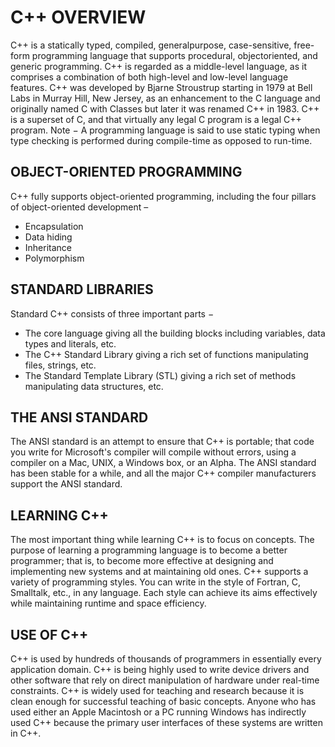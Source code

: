# C++ OVERVIEW
C++ is a statically typed, compiled, generalpurpose, case-sensitive, free-form programming language that supports procedural, objectoriented, and generic programming.
C++ is regarded as a middle-level language, as it comprises a combination of both high-level and low-level language features.
C++ was developed by Bjarne Stroustrup starting in 1979 at Bell Labs in Murray Hill, New Jersey, as an enhancement to the C language and originally named C with Classes but later it was renamed C++ in 1983.
C++ is a superset of C, and that virtually any legal C program is a legal C++ program.
Note − A programming language is said to use static typing when type checking is performed during compile-time as opposed to run-time.
## OBJECT-ORIENTED PROGRAMMING
C++ fully supports object-oriented programming,
including the four pillars of object-oriented
development –
* Encapsulation
* Data hiding
* Inheritance
* Polymorphism
## STANDARD LIBRARIES
Standard C++ consists of three important parts −
* The core language giving all the building
blocks including variables, data types and
literals, etc.
* The C++ Standard Library giving a rich set
of functions manipulating files, strings,
etc.
* The Standard Template Library (STL) giving
a rich set of methods manipulating data
structures, etc.
## THE ANSI STANDARD
The ANSI standard is an attempt to ensure that C++
is portable; that code you write for Microsoft's
compiler will compile without errors, using a
compiler on a Mac, UNIX, a Windows box, or an
Alpha.
The ANSI standard has been stable for a while, and
all the major C++ compiler manufacturers support
the ANSI standard.
## LEARNING C++
The most important thing while learning C++ is to
focus on concepts.
The purpose of learning a programming language is
to become a better programmer; that is, to become
more effective at designing and implementing new
systems and at maintaining old ones.
C++ supports a variety of programming styles. You
can write in the style of Fortran, C, Smalltalk, etc.,
in any language. Each style can achieve its aims
effectively while maintaining runtime and space
efficiency.
## USE OF C++
C++ is used by hundreds of thousands of
programmers in essentially every application
domain.
C++ is being highly used to write device drivers and
other software that rely on direct manipulation of
hardware under real-time constraints.
C++ is widely used for teaching and research
because it is clean enough for successful teaching
of basic concepts.
Anyone who has used either an Apple Macintosh or
a PC running Windows has indirectly used C++
because the primary user interfaces of these
systems are written in C++.
